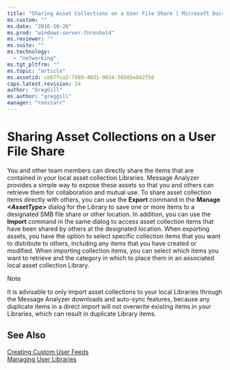 ```yaml
---
title: "Sharing Asset Collections on a User File Share | Microsoft Docs"
ms.custom: ""
ms.date: "2016-10-26"
ms.prod: "windows-server-threshold"
ms.reviewer: ""
ms.suite: ""
ms.technology: 
  - "networking"
ms.tgt_pltfrm: ""
ms.topic: "article"
ms.assetid: ceb7fca2-7989-48d1-9034-56585e842f50
caps.latest.revision: 14
author: "GregGill"
ms.author: "greggill"
manager: "ronstarr"
---
```

# Sharing Asset Collections on a User File Share
You and other team members can directly share the items that are contained in your local asset collection Libraries. Message Analyzer provides a simple way to expose these assets so that you and others can retrieve them for collaboration and mutual use. To share asset collection items directly with others, you can use the **Export** command in the **Manage** ***\<AssetType>*** dialog for the Library to save one or more items to a designated SMB file share or other location. In addition, you can use the **Import** command in the same dialog to access asset collection items that have been shared by others at the designated location. When exporting assets, you have the option to select specific collection items that you want to distribute to others, including any items that you have created or modified. When importing collection items, you can select which items you want to retrieve and the category in which to place them in an associated local asset collection Library.  
  
> [!NOTE]
>  It is advisable to only import asset collections to your local Libraries through the Message Analyzer downloads and auto-sync features, because any duplicate items in a direct import will not overwrite existing items in your Libraries, which can result in duplicate Library items.  
  
## See Also  
 [Creating Custom User Feeds](../messageanalyzer_content/creating-custom-user-feeds.md)   
 [Managing User Libraries](../messageanalyzer_content/managing-user-libraries.md)